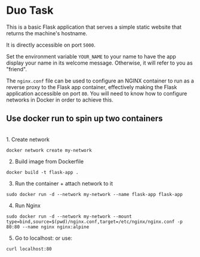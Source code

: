 # Duo Task

This is a basic Flask application that serves a simple static website that returns the machine's hostname.

It is directly accessible on port `5000`.

Set the environment variable `YOUR_NAME` to your name to have the app display your name in its welcome message. Otherwise, it will refer to you as "friend".

The `nginx.conf` file can be used to configure an NGINX container to run as a reverse proxy to the Flask app container, effectively making the Flask application accessible on port `80`. You will need to know how to configure networks in Docker in order to achieve this.

## Use docker run to spin up two containers
</br>
1. Create network </br>

```
docker network create my-network
```
2. Build image from Dockerfile </br>

```
docker build -t flask-app .
```
3. Run the container + attach network to it </br>

```
sudo docker run -d --network my-network --name flask-app flask-app
```
4. Run Nginx 

```
sudo docker run -d --network my-network --mount type=bind,source=$(pwd)/nginx.conf,target=/etc/nginx/nginx.conf -p 80:80 --name nginx nginx:alpine
```

5. Go to localhost:<port> or use: </br>
```
curl localhost:80
```
